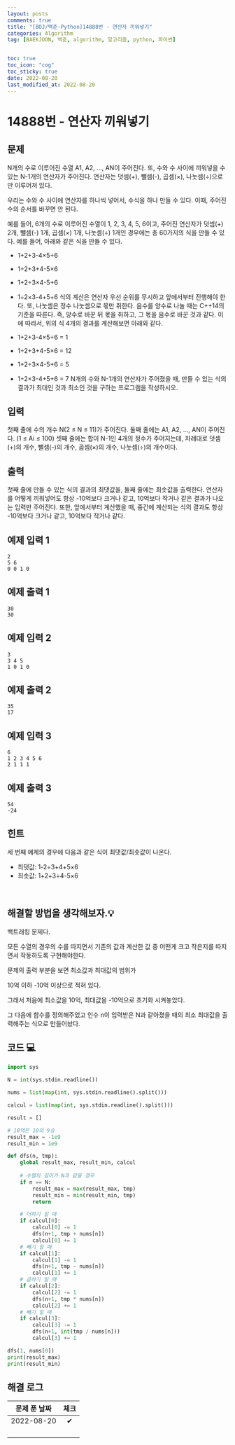 ```yaml
---
layout: posts
comments: true
title: "[BOJ/백준-Python]14888번 - 연산자 끼워넣기"
categories: Algorithm
tag: [BAEKJOON, 백준, algorithm, 알고리즘, python, 파이썬]


toc: true
toc_icon: "cog"
toc_sticky: true
date: 2022-08-20
last_modified_at: 2022-08-20
---
```




# 14888번 - 연산자 끼워넣기


## 문제
N개의 수로 이루어진 수열 A1, A2, ..., AN이 주어진다. 또, 수와 수 사이에 끼워넣을 수 있는 N-1개의 연산자가 주어진다. 연산자는 덧셈(+), 뺄셈(-), 곱셈(×), 나눗셈(÷)으로만 이루어져 있다.

우리는 수와 수 사이에 연산자를 하나씩 넣어서, 수식을 하나 만들 수 있다. 이때, 주어진 수의 순서를 바꾸면 안 된다.

예를 들어, 6개의 수로 이루어진 수열이 1, 2, 3, 4, 5, 6이고, 주어진 연산자가 덧셈(+) 2개, 뺄셈(-) 1개, 곱셈(×) 1개, 나눗셈(÷) 1개인 경우에는 총 60가지의 식을 만들 수 있다. 예를 들어, 아래와 같은 식을 만들 수 있다.

- 1+2+3-4×5÷6
- 1÷2+3+4-5×6
- 1+2÷3×4-5+6
- 1÷2×3-4+5+6
식의 계산은 연산자 우선 순위를 무시하고 앞에서부터 진행해야 한다. 또, 나눗셈은 정수 나눗셈으로 몫만 취한다. 음수를 양수로 나눌 때는 C++14의 기준을 따른다. 즉, 양수로 바꾼 뒤 몫을 취하고, 그 몫을 음수로 바꾼 것과 같다. 이에 따라서, 위의 식 4개의 결과를 계산해보면 아래와 같다.

- 1+2+3-4×5÷6 = 1
- 1÷2+3+4-5×6 = 12
- 1+2÷3×4-5+6 = 5
- 1÷2×3-4+5+6 = 7
N개의 수와 N-1개의 연산자가 주어졌을 때, 만들 수 있는 식의 결과가 최대인 것과 최소인 것을 구하는 프로그램을 작성하시오.



## 입력
첫째 줄에 수의 개수 N(2 ≤ N ≤ 11)가 주어진다. 둘째 줄에는 A1, A2, ..., AN이 주어진다. (1 ≤ Ai ≤ 100) 셋째 줄에는 합이 N-1인 4개의 정수가 주어지는데, 차례대로 덧셈(+)의 개수, 뺄셈(-)의 개수, 곱셈(×)의 개수, 나눗셈(÷)의 개수이다. 


## 출력
첫째 줄에 만들 수 있는 식의 결과의 최댓값을, 둘째 줄에는 최솟값을 출력한다. 연산자를 어떻게 끼워넣어도 항상 -10억보다 크거나 같고, 10억보다 작거나 같은 결과가 나오는 입력만 주어진다. 또한, 앞에서부터 계산했을 때, 중간에 계산되는 식의 결과도 항상 -10억보다 크거나 같고, 10억보다 작거나 같다.



## 예제 입력 1 

```
2
5 6
0 0 1 0
```



## 예제 출력 1

```
30
30
```

## 예제 입력 2

```
3
3 4 5
1 0 1 0
```



## 예제 출력 2

```
35
17
```

## 예제 입력 3

```
6
1 2 3 4 5 6
2 1 1 1
```



## 예제 출력 3

```
54
-24
```

## 힌트
세 번째 예제의 경우에 다음과 같은 식이 최댓값/최솟값이 나온다.

- 최댓값: 1-2÷3+4+5×6
- 최솟값: 1+2+3÷4-5×6






<Br>

##  해결할 방법을 생각해보자.💡
백트래킹 문제다.

모든 수열의 경우의 수를 따지면서 기존의 값과 계산한 값 중 어떤게 크고 작은지를 따지면서 작동하도록 구현해야한다.

문제의 출력 부분을 보면 최소값과 최대값의 범위가

10억 이하 -10억 이상으로 적혀 있다.

그래서 처음에 최소값을 10억, 최대값을 -10억으로  초기화 시켜놓았다.

그 다음에 함수를 정의해주었고 인수 n이 입력받은 N과 같아졌을 때의 최소 최대값을 출력해주는 식으로 만들어놨다.




## 코드 💻

```python
import sys

N = int(sys.stdin.readline())

nums = list(map(int, sys.stdin.readline().split()))

calcul = list(map(int, sys.stdin.readline().split()))

result = []

# 10억은 10의 9승
result_max = -1e9
result_min = 1e9

def dfs(n, tmp):
    global result_max, result_min, calcul
    
    # 수열의 길이가 N과 같을 경우
    if n == N:
        result_max = max(result_max, tmp)
        result_min = min(result_min, tmp)
        return 

    # 더하기 일 때
    if calcul[0]:
        calcul[0] -= 1
        dfs(n+1, tmp + nums[n])
        calcul[0] += 1
    # 빼기 일 때
    if calcul[1]:
        calcul[1] -= 1
        dfs(n+1, tmp - nums[n])
        calcul[1] += 1
    # 곱하기 일 때
    if calcul[2]:
        calcul[2] -= 1
        dfs(n+1, tmp * nums[n])
        calcul[2] += 1
    # 빼기 일 때
    if calcul[3]:
        calcul[3] -= 1
        dfs(n+1, int(tmp / nums[n]))
        calcul[3] += 1

dfs(1, nums[0])
print(result_max)
print(result_min)
```






## 해결 로그 

| 문제 푼 날짜 | 체크 |
| :----------: | :--: |
|  2022-08-20  |  ✔   |
|              |      |
|              |      |
|              |      |
|              |      |



